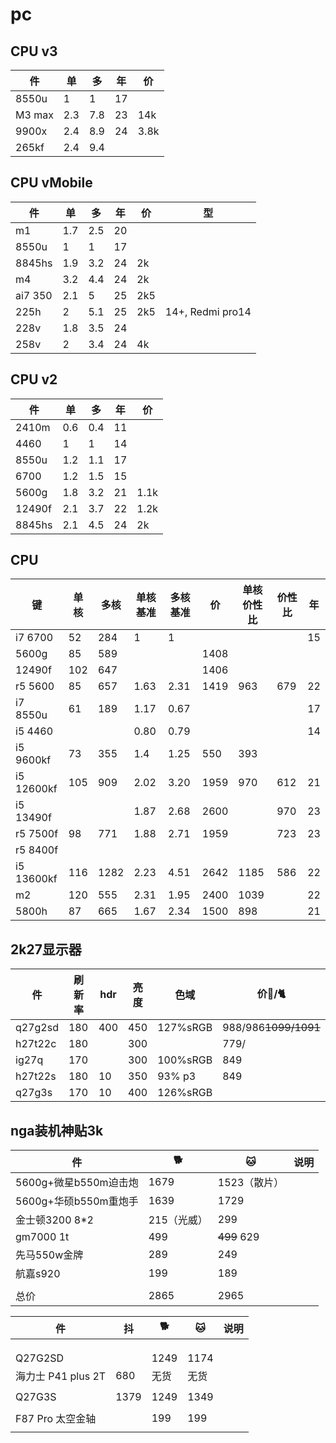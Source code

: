 # pc

## CPU v3
|件|单|多|年|价|
|-|-|-|-|-|
|8550u|1|1|17||
|M3 max|2.3|7.8|23|14k|
|9900x|2.4|8.9|24|3.8k|
|265kf|2.4|9.4||


## CPU vMobile
|件|单|多|年|价|型
|-|-|-|-|-|-|
|m1|1.7|2.5|20|
|8550u|1|1|17||
|8845hs|1.9|3.2|24|2k|
|m4|3.2|4.4|24|2k|
|ai7 350|2.1|5|25|2k5|
|225h|2|5.1|25|2k5|14+, Redmi pro14
|228v|1.8|3.5|24|
258v|2|3.4|24|4k|

## CPU v2
|件|单|多|年|价|
|-|-|-|-|-|
|2410m|0.6|0.4|11||
|4460|1|1|14||
|8550u|1.2|1.1|17||
|6700|1.2|1.5|15||
|5600g|1.8|3.2|21|1.1k|
|12490f|2.1|3.7|22|1.2k|
|8845hs|2.1|4.5|24|2k|


## CPU
|键|单核|多核|单核基准|多核基准|价|单核价性比|价性比|年|
|-|-|-|-|-|-|-|-|-|
|i7 6700|52|284|1|1||||15|
|5600g|85|589|||1408||||
|12490f|102|647|||1406||||
|r5 5600|85|657|1.63|2.31|1419|963|679|22|
|i7 8550u|61|189|1.17|0.67||||17|
|i5 4460|||0.80|0.79||||14|
|i5 9600kf|73|355|1.4|1.25|550|393|||
|i5 12600kf|105|909|2.02|3.20|1959|970|612|21|
|i5 13490f|||1.87|2.68|2600||970|23|
|r5 7500f|98|771|1.88|2.71|1959||723|23|
|r5 8400f|||||||||
|i5 13600kf|116|1282|2.23|4.51|2642|1185|586|22|
|m2|120|555|2.31|1.95|2400|1039||22|
|5800h|87|665|1.67|2.34|1500|898||21|


## 2k27显示器
|件|刷新率|hdr|亮度|色域|价🐶/🐈|
|-|-|-|-|-|-|
|q27g2sd|180|400|450|127%sRGB|988/986~~1099/1091~~|
|h27t22c|180||300||779/|
|ig27q|170||300|100%sRGB|849|
|h27t22s|180|10|350|93% p3|849|
|q27g3s|170|10|400|126%sRGB|

## nga装机神贴3k
|件|🐕|🐱|说明|
|-|-|-|-|
|5600g+微星b550m迫击炮|1679|1523（散片）||
|5600g+华硕b550m重炮手|1639|1729||
|金士顿3200 8*2|215（光威）|299||
|gm7000 1t|499|~~499~~ 629||
|先马550w金牌|289|249|
|航嘉s920|199|189|
||
|总价|2865|2965|



|件|抖|🐕|🐱|说明|
|-|-|-|-|-|
|||||
|||||
|||||
|Q27G2SD||1249|1174|
|海力士 P41 plus 2T|680|无货|无货|
|||||
|Q27G3S|1379|1249|1349|
|||||
|F87 Pro 太空金轴||199|199|
|||||
